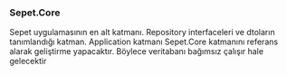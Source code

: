 ### Sepet.Core

Sepet uygulamasının en alt katmanı. Repository interfaceleri ve dtoların tanımlandığı katman. 
Application katmanı Sepet.Core katmanını referans alarak geliştirme yapacaktır. Böylece veritabanı bağımsız çalışır hale gelecektir
